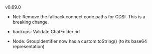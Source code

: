 v0.69.0

- Net: Remove the fallback connect code paths for CDSI. This is a breaking change.

- backups: Validate ChatFolder::id

- Node: GroupIdentifier now has a custom toString() (to its base64 representation)